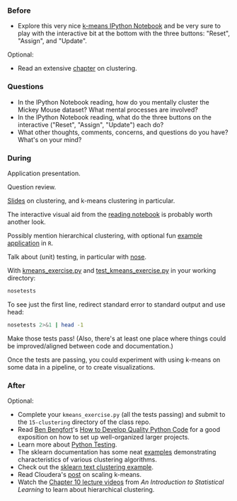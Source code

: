 ### Before

 * Explore this very nice [k-means IPython Notebook](http://nbviewer.ipython.org/github/temporaer/tutorial_ml_gkbionics/blob/master/2%20-%20KMeans.ipynb) and be very sure to play with the interactive bit at the bottom with the three buttons: "Reset", "Assign", and "Update".

Optional:

 * Read an extensive [chapter](http://www-users.cs.umn.edu/~kumar/dmbook/ch8.pdf) on clustering.


### Questions

 * In the IPython Notebook reading, how do you mentally cluster the Mickey Mouse dataset? What mental processes are involved?
 * In the IPython Notebook reading, what do the three buttons on the interactive ("Reset", "Assign", "Update") each do?
 * What other thoughts, comments, concerns, and questions do you have? What's on your mind?


### During

Application presentation.

Question review.

[Slides](slides.pdf) on clustering, and k-means clustering in particular.

The interactive visual aid from the [reading notebook](http://nbviewer.ipython.org/github/temporaer/tutorial_ml_gkbionics/blob/master/2%20-%20KMeans.ipynb) is probably worth another look.

Possibly mention hierarchical clustering, with optional fun [example application](http://planspace.org/2013/07/24/clustered-r-squared-heat-maps-in-r/) in `R`.

Talk about (unit) testing, in particular with [nose](https://nose.readthedocs.org/).

With [kmeans_exercise.py](kmeans_exercise.py) and [test_kmeans_exercise.py](test_kmeans_exercise.py) in your working directory:

```bash
nosetests
```

To see just the first line, redirect standard error to standard output and use head:

```bash
nosetests 2>&1 | head -1
```

Make those tests pass! (Also, there's at least one place where things could be improved/aligned between code and documentation.)

Once the tests are passing, you could experiment with using k-means on some data in a pipeline, or to create visualizations.


### After

Optional:

 * Complete your `kmeans_exercise.py` (all the tests passing) and submit to the `15-clustering` directory of the class repo.
 * Read [Ben Bengfort](https://twitter.com/bbengfort)'s [How to Develop Quality Python Code](https://districtdatalabs.silvrback.com/how-to-develop-quality-python-code) for a good exposition on how to set up well-organized larger projects.
 * Learn more about [Python Testing](http://pythontesting.net/about/).
 * The sklearn documentation has some neat [examples](http://scikit-learn.org/dev/auto_examples/cluster/plot_cluster_comparison.html) demonstrating characteristics of various clustering algorithms.
 * Check out the [sklearn text clustering example](http://scikit-learn.org/dev/auto_examples/text/document_clustering.html).
 * Read Cloudera's [post](http://blog.cloudera.com/blog/2013/03/cloudera_ml_data_science_tools/) on scaling k-means.
 * Watch the [Chapter 10 lecture videos](http://www.dataschool.io/15-hours-of-expert-machine-learning-videos/) from *An Introduction to Statistical Learning* to learn about hierarchical clustering.
